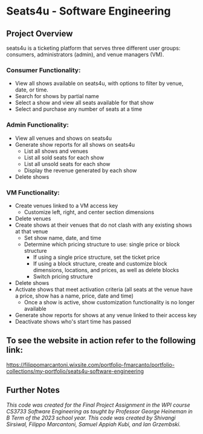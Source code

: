 # Seats4u - Software Engineering

## Project Overview
seats4u is a ticketing platform that serves three different user groups: consumers, administrators (admin), and venue managers (VM).

### Consumer Functionality:
* View all shows available on seats4u, with options to filter by venue, date, or time.
* Search for shows by partial name
* Select a show and view all seats available for that show
* Select and purchase any number of seats at a time

### Admin Functionality:
* View all venues and shows on seats4u
* Generate show reports for all shows on seats4u
  * List all shows and venues
  * List all sold seats for each show
  * List all unsold seats for each show
  * Display the revenue generated by each show
* Delete shows

### VM Functionality:
* Create venues linked to a VM access key
  * Customize left, right, and center section dimensions
* Delete venues
* Create shows at their venues that do not clash with any existing shows at that venue
  * Set show name, date, and time
  * Determine which pricing structure to use: single price or block structure
    * If using a single price structure, set the ticket price
    * If using a block structure, create and customize block dimensions, locations, and prices, as well as delete blocks
    * Switch pricing structure
* Delete shows
* Activate shows that meet activation criteria (all seats at the venue have a price, show has a name, price, date and time)
  * Once a show is active, show customization functionality is no longer available
* Generate show reports for shows at any venue linked to their access key
* Deactivate shows who's start time has passed

## To see the website in action refer to the following link:

https://filippomarcantoni.wixsite.com/portfolio-fmarcanto/portfolio-collections/my-portfolio/seats4u-software-engineering


## Further Notes

*This code was created for the Final Project Assignment in the WPI course CS3733 Software Engineering as taught by Professor George Heineman in B Term of the 2023 school year. This code was created by Shivangi Sirsiwal, Filippo Marcantoni, Samuel Appiah Kubi, and Ian Grzembski.*
